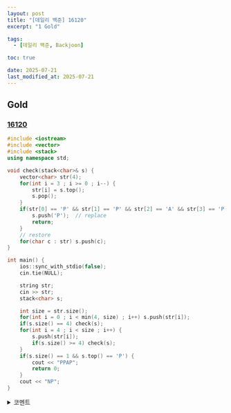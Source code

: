```yaml
---
layout: post
title: "[데일리 백준] 16120"
excerpt: "1 Gold"

tags:
  - [데일리 백준, Backjoon]

toc: true

date: 2025-07-21
last_modified_at: 2025-07-21
---
```

## Gold
### [16120][def]

```c++
#include <iostream>
#include <vector>
#include <stack>
using namespace std;

void check(stack<char>& s) {
    vector<char> str(4);
    for(int i = 3 ; i >= 0 ; i--) {
        str[i] = s.top();
        s.pop();
    }
    if(str[0] == 'P' && str[1] == 'P' && str[2] == 'A' && str[3] == 'P') {
        s.push('P');  // replace
        return;
    }
    // restore
    for(char c : str) s.push(c);
}

int main() {
    ios::sync_with_stdio(false);
    cin.tie(NULL);

    string str;
    cin >> str;
    stack<char> s;

    int size = str.size();
    for(int i = 0 ; i < min(4, size) ; i++) s.push(str[i]);
    if(s.size() == 4) check(s);
    for(int i = 4 ; i < size ; i++) {
        s.push(str[i]);
        if(s.size() >= 4) check(s);
    }
    if(s.size() == 1 && s.top() == 'P') {
        cout << "PPAP";
        return 0;
    }
    cout << "NP";
}
```

<details>
<summary>코멘트</summary>
<div markdown="1">

- 문자열 + 스택

</div>
</details>

[def]: https://www.acmicpc.net/problem/16120
